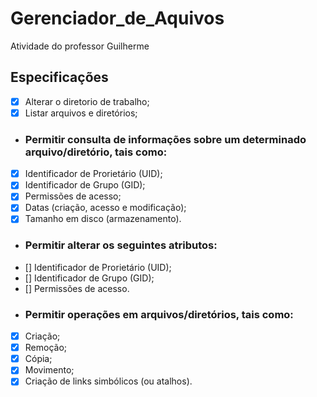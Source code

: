 # Gerenciador_de_Aquivos
Atividade do professor Guilherme

## Especificações
- [x] Alterar o diretorio de trabalho;
- [x] Listar arquivos e diretórios;
- ### Permitir consulta de informações sobre um determinado arquivo/diretório, tais como:
- [x] Identificador de Prorietário (UID);
- [x] Identificador de Grupo (GID);
- [x] Permissões de acesso;
- [x] Datas (criação, acesso e modificação);
- [x] Tamanho em disco (armazenamento).
- ### Permitir alterar os seguintes atributos:
- [] Identificador de Prorietário (UID);
- [] Identificador de Grupo (GID);
- [] Permissões de acesso.
- ### Permitir operações em arquivos/diretórios, tais como:
- [x] Criação;
- [x] Remoção;
- [x] Cópia;
- [x] Movimento;
- [x] Criação de links simbólicos (ou atalhos).
